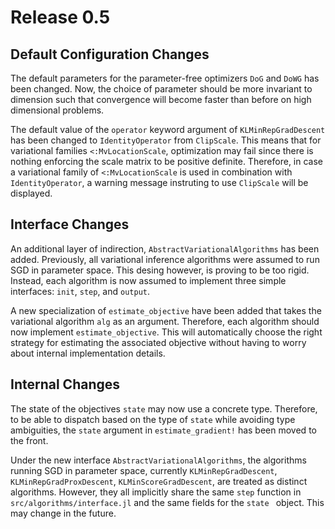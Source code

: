 # Release 0.5

## Default Configuration Changes

The default parameters for the parameter-free optimizers `DoG` and `DoWG` has been changed.
Now, the choice of parameter should be more invariant to dimension such that convergence will become faster than before on high dimensional problems.

The default value of the `operator` keyword argument of `KLMinRepGradDescent` has been changed to `IdentityOperator` from `ClipScale`. This means that for variational families `<:MvLocationScale`, optimization may fail since there is nothing enforcing the scale matrix to be positive definite.
Therefore, in case a variational family of `<:MvLocationScale` is used in combination with `IdentityOperator`, a warning message instruting to use `ClipScale` will be displayed.

## Interface Changes

An additional layer of indirection, `AbstractVariationalAlgorithms` has been added.
Previously, all variational inference algorithms were assumed to run SGD in parameter space.
This desing however, is proving to be too rigid.
Instead, each algorithm is now assumed to implement three simple interfaces: `init`, `step`, and `output`.

A new specialization of `estimate_objective` have been added that takes the variational algorithm `alg` as an argument.
Therefore, each algorithm should now implement `estimate_objective`.
This will automatically choose the right strategy for estimating the associated objective without having to worry about internal implementation details.

## Internal Changes

The state of the objectives `state` may now use a concrete type.
Therefore, to be able to dispatch based on the type of `state` while avoiding type ambiguities, the `state` argument in `estimate_gradient!` has been moved to the front.

Under the new interface `AbstractVariationalAlgorithms`, the algorithms running SGD in parameter space, currently `KLMinRepGradDescent`, `KLMinRepGradProxDescent`, `KLMinScoreGradDescent`, are treated as distinct algorithms.
However, they all implicitly share the same `step` function in `src/algorithms/interface.jl` and the same fields for the `state ` object.
This may change in the future.
